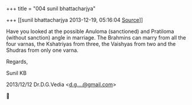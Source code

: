 +++
title = "004 sunil bhattacharjya"

+++
[[sunil bhattacharjya	2013-12-19, 05:16:04 [Source](https://groups.google.com/g/bvparishat/c/9uKK7MSVgCs)]]



Have you looked at the possible Anuloma (sanctioned) and Pratiloma (without sanction) angle in marriage. The Brahmins can marry from all the four varnas, the Kshatriyas from three, the Vaishyas from two and the Shudras from only one varna.  
  

Regards,  

Sunil KB  

  
  

2013/12/12 Dr.D.G.Vedia \<[d.g....@gmail.com]()\>



